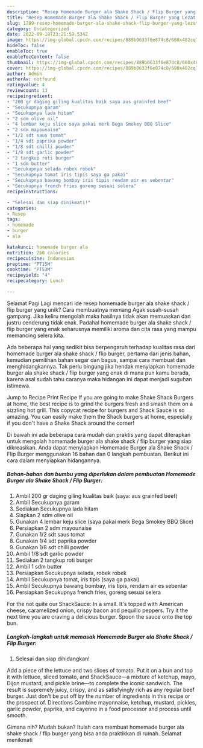 ```yaml
---
description: "Resep Homemade Burger ala Shake Shack / Flip Burger yang Lezat, Sempurna"
title: "Resep Homemade Burger ala Shake Shack / Flip Burger yang Lezat, Sempurna"
slug: 1789-resep-homemade-burger-ala-shake-shack-flip-burger-yang-lezat-sempurna
category: Uncategorized
date: 2022-09-18T23:21:59.534Z
image: https://img-global.cpcdn.com/recipes/889b0633f6e874c8/680x482cq70/homemade-burger-ala-shake-shack-flip-burger-foto-resep-utama.jpg
hideToc: false
enableToc: true
enableTocContent: false
thumbnail: https://img-global.cpcdn.com/recipes/889b0633f6e874c8/680x482cq70/homemade-burger-ala-shake-shack-flip-burger-foto-resep-utama.jpg
cover: https://img-global.cpcdn.com/recipes/889b0633f6e874c8/680x482cq70/homemade-burger-ala-shake-shack-flip-burger-foto-resep-utama.jpg
author: Admin
authorAv: notfound
ratingvalue: 4
reviewcount: 13
recipeingredient:
- "200 gr daging giling kualitas baik saya aus grainfed beef"
- "Secukupnya garam"
- "Secukupnya lada hitam"
- "2 sdm olive oil"
- "4 lembar keju slice saya pakai merk Bega Smokey BBQ Slice"
- "2 sdm mayounaise"
- "1/2 sdt saus tomat"
- "1/4 sdt paprika powder"
- "1/8 sdt chilli powder"
- "1/8 sdt garlic powder"
- "2 tangkup roti burger"
- "1 sdm butter"
- "Secukupnya selada robek robek"
- "Secukupnya tomat iris tipis saya ga pakai"
- "Secukupnya bawang bombay iris tipis rendam air es sebentar"
- "Secukupnya french fries goreng sesuai selera"
recipeinstructions:

- "Selesai dan siap dinikmati!"
categories:
- Resep
tags:
- homemade
- burger
- ala

katakunci: homemade burger ala 
nutrition: 260 calories
recipecuisine: Indonesian
preptime: "PT15M"
cooktime: "PT53M"
recipeyield: "4"
recipecategory: Lunch

---
```



Selamat Pagi Lagi mencari ide resep homemade burger ala shake shack / flip burger yang unik? Cara membuatnya memang Agak susah-susah gampang. Jika keliru mengolah maka hasilnya tidak akan memuaskan dan justru cenderung tidak enak. Padahal homemade burger ala shake shack / flip burger yang enak seharusnya memiliki aroma dan cita rasa yang mampu memancing selera kita.


Ada beberapa hal yang sedikit bisa berpengaruh terhadap kualitas rasa dari homemade burger ala shake shack / flip burger, pertama dari jenis bahan, kemudian pemilihan bahan segar dan bagus, sampai cara membuat dan menghidangkannya. Tak perlu bingung jika hendak menyiapkan homemade burger ala shake shack / flip burger yang enak di mana pun kamu berada, karena asal sudah tahu caranya maka hidangan ini dapat menjadi suguhan istimewa.

Jump to Recipe Print Recipe If you are going to make Shake Shack Burgers at home, the best recipe is to grind the burgers fresh and smash them on a sizzling hot grill. This copycat recipe for burgers and Shack Sauce is so amazing. You can easily make them the Shack burgers at home, especially if you don&#39;t have a Shake Shack around the corner!


Di bawah ini ada beberapa cara mudah dan praktis yang dapat diterapkan untuk mengolah homemade burger ala shake shack / flip burger yang siap dikreasikan. Anda dapat menyiapkan Homemade Burger ala Shake Shack / Flip Burger menggunakan 16 bahan dan 0 langkah pembuatan. Berikut ini cara dalam menyiapkan hidangannya.

<!--inarticleads1-->

##### Bahan-bahan dan bumbu yang diperlukan dalam pembuatan Homemade Burger ala Shake Shack / Flip Burger:

1. Ambil 200 gr daging giling kualitas baik (saya: aus grainfed beef)
1. Ambil Secukupnya garam
1. Sediakan Secukupnya lada hitam
1. Siapkan 2 sdm olive oil
1. Gunakan 4 lembar keju slice (saya pakai merk Bega Smokey BBQ Slice)
1. Persiapkan 2 sdm mayounaise
1. Gunakan 1/2 sdt saus tomat
1. Gunakan 1/4 sdt paprika powder
1. Gunakan 1/8 sdt chilli powder
1. Ambil 1/8 sdt garlic powder
1. Sediakan 2 tangkup roti burger
1. Ambil 1 sdm butter
1. Persiapkan Secukupnya selada, robek robek
1. Ambil Secukupnya tomat, iris tipis (saya ga pakai)
1. Ambil Secukupnya bawang bombay, iris tipis, rendam air es sebentar
1. Persiapkan Secukupnya french fries, goreng sesuai selera


For the not quite our ShackSauce: In a small. It&#39;s topped with American cheese, caramelized onion, crispy bacon and pequillo peppers. Try it the next time you are craving a delicious burger. Spoon the sauce onto the top bun. 

<!--inarticleads2-->

##### Langkah-langkah untuk memasak Homemade Burger ala Shake Shack / Flip Burger:


1. Selesai dan siap dihidangkan!

Add a piece of the lettuce and two slices of tomato. Put it on a bun and top it with lettuce, sliced tomato, and ShackSauce—a mixture of ketchup, mayo, Dijon mustard, and pickle brine—to complete the iconic sandwich. The result is supremely juicy, crispy, and as satisfyingly rich as any regular beef burger. Just don&#39;t be put off by the number of ingredients in this recipe or the prospect of. Directions Combine mayonnaise, ketchup, mustard, pickles, garlic powder, paprika, and cayenne in a food processor and process until smooth. 

Gimana nih? Mudah bukan? Itulah cara membuat homemade burger ala shake shack / flip burger yang bisa anda praktikkan di rumah. Selamat menikmati
